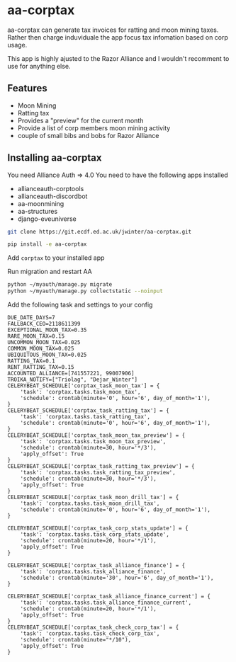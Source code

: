 # aa-corptax

aa-corptax can generate tax invoices for ratting and moon mining taxes.
Rather then charge induviduale the app focus tax infomation based on corp usage.

This app is highly ajusted to the Razor Alliance and I wouldn't recomment to use for anything else.

## Features

- Moon Mining 
- Ratting tax
- Provides a "preview" for the current month
- Provide a list of corp members moon mining activity
- couple of small bibs and bobs for Razor Alliance


## Installing aa-corptax

You need Alliance Auth => 4.0
You need to have the following apps installed

* allianceauth-corptools
* allianceauth-discordbot
* aa-moonmining
* aa-structures
* django-eveuniverse

```bash
git clone https://git.ecdf.ed.ac.uk/jwinter/aa-corptax.git
```

```bash
pip install -e aa-corptax
```

Add `corptax` to your installed app

Run migration and restart AA

```bash
python ~/myauth/manage.py migrate
python ~/myauth/manage.py collectstatic --noinput
```

Add the following task and settings to your config

```text
DUE_DATE_DAYS=7
FALLBACK_CEO=2118611399
EXCEPTIONAL_MOON_TAX=0.35
RARE_MOON_TAX=0.15
UNCOMMON_MOON_TAX=0.025
COMMON_MOON_TAX=0.025
UBIQUITOUS_MOON_TAX=0.025
RATTING_TAX=0.1
RENT_RATTING_TAX=0.15
ACCOUNTED_ALLIANCE=[741557221, 99007906]
TROIKA_NOTIFY=["Triolag", "Dejar_Winter"]
CELERYBEAT_SCHEDULE['corptax_task_moon_tax'] = {
    'task': 'corptax.tasks.task_moon_tax',
    'schedule': crontab(minute='0', hour='6', day_of_month='1'),
}
CELERYBEAT_SCHEDULE['corptax_task_ratting_tax'] = {
    'task': 'corptax.tasks.task_ratting_tax',
    'schedule': crontab(minute='0', hour='6', day_of_month='1'),
}
CELERYBEAT_SCHEDULE['corptax_task_moon_tax_preview'] = {
    'task': 'corptax.tasks.task_moon_tax_preview',
    'schedule': crontab(minute=30, hour='*/3'),
    'apply_offset': True
}
CELERYBEAT_SCHEDULE['corptax_task_ratting_tax_preview'] = {
    'task': 'corptax.tasks.task_ratting_tax_preview',
    'schedule': crontab(minute=30, hour='*/3'),
    'apply_offset': True
}
CELERYBEAT_SCHEDULE['corptax_task_moon_drill_tax'] = {
    'task': 'corptax.tasks.task_moon_drill_tax',
    'schedule': crontab(minute='0', hour='6', day_of_month='1'),
}

CELERYBEAT_SCHEDULE['corptax_task_corp_stats_update'] = {
    'task': 'corptax.tasks.task_corp_stats_update',
    'schedule': crontab(minute=20, hour='*/1'),
    'apply_offset': True
}

CELERYBEAT_SCHEDULE['corptax_task_alliance_finance'] = {
    'task': 'corptax.tasks.task_alliance_finance',
    'schedule': crontab(minute='30', hour='6', day_of_month='1'),
}

CELERYBEAT_SCHEDULE['corptax_task_alliance_finance_current'] = {
    'task': 'corptax.tasks.task_alliance_finance_current',
    'schedule': crontab(minute=20, hour='*/1'),
    'apply_offset': True
}
CELERYBEAT_SCHEDULE['corptax_task_check_corp_tax'] = {
    'task': 'corptax.tasks.task_check_corp_tax',
    'schedule': crontab(minute="*/10"),
    'apply_offset': True
}
```


